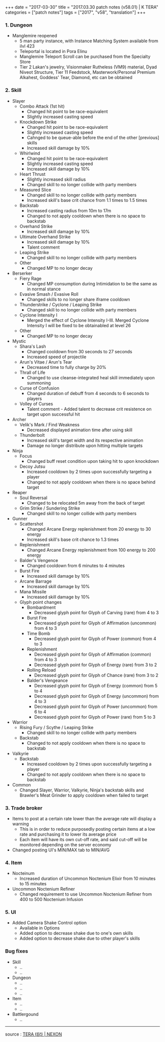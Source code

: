 +++
date = "2017-03-30"
title = "2017.03.30 patch notes (v58.01) | K TERA"
categories = ["patch notes"]
tags = ["2017", "v58", "translation"]
+++

### 1. Dungeon
- Manglemire reopened
  - 5 man party instance, with Instance Matching System available from ilvl 423
  - Teleportal is located in Pora Elinu
  - Manglemire Teleport Scroll can be purchased from the Specialty Store
  - Tier 2 Lakan's jewelry, Visionmaker Rutheless (VM9) material, Dyad Niveot Structure, Tier 11 Feedstock, Masterwork/Personal Premium Alkahest, Goddess' Tear, Diamond, etc can be obtained

### 2. Skill
- Slayer
  - Combo Attack (1st hit)
    - Changed hit point to be race-equivalent
    - Slightly increased casting speed
  - Knockdown Strike
    - Changed hit point to be race-equivalent
    - Slightly increased casting speed
    - Cahnged to be queue-able before the end of the other [previous] skills
    - Increased skill damage by 10%
  - Whirlwind
    - Changed hit point to be race-equivalent
    - Slightly increased casting speed
    - Increased skill damage by 10%
  - Heart Thrust
    - Slightly increased skill radius
    - Changed skill to no longer collide with party members
  - Measured Slice
    - Changed skill to no longer collide with party members
    - Increased skill's base crit chance from 1.1 times to 1.5 times
  - Backstab
    - Increased casting radius from 10m to 17m
    - Changed to not apply cooldown when there is no space to backstab
  - Overhand Strike
    - Increased skill damage by 10%
  - Ultimate Overhand Strike
    - Increased skill damage by 10%
    - Talent comment
  - Leaping Strike
    - Changed skill to no longer collide with party members
  - Other
    - Changed MP to no longer decay
- Berserker
  - Fiery Rage
    - Changed MP consumption during Intimidation to be the same as in normal stance
  - Evasive Smash / Evasive Roll
    - Changed skills to no longer share iframe cooldown
  - Thunderstrike / Cyclone / Leaping Strike
    - Changed skill to no longer collide with party members
  - Cyclone Intensity I
    - Merged the effect of Cyclone Intensity I-III. Merged Cyclone Intensity I will be fixed to be obtainabled at level 26
  - Other
    - Changed MP to no longer decay
- Mystic
  - Shara's Lash
    - Changed cooldown from 30 seconds to 27 seconds
    - Increased speed of projectile
  - Arun's Vitae / Arun's Tear
    - Decreased time to fully charge by 20%
  - Thrall of Life
    - Changed to use cleanse-integrated heal skill immediately upon summoning
  - Curse of Confusion
    - Changed duration of debuff from 4 seconds to 6 seconds to players
  - Volley of Curses
    - Talent comment - Added talent to decrease crit resistence on target upon successful hit
- Archer
  - Velik's Mark / Find Weakness
    - Decreased displayed animation time after using skill
  - Thunderbolt
    - Increased skill's target width and its respective animation
    - Damage no longer distribute upon hitting multiple targets
- Ninja
  - Focus
    - Changed buff reset condition upon taking hit to upon knockdown
  - Decoy Jutsu
    - Increased cooldown by 2 times upon successfully targeting a player
    - Changed to not apply cooldown when there is no space behind target
- Reaper
  - Soul Reversal
    - Changed to be relocated 5m away from the back of target
  - Grim Strike / Sundering Strike
    - Changed skill to no longer collide with party members
- Gunner
  - Scattershot
    - Changed Arcane Energy replenishment from 20 energy to 30 energy
    - Increased skill's base crit chance to 1.3 times
  - Replenishment
    - Changed Arcane Energy replenishment from 100 energy to 200 energy
  - Balder's Vengence
    - Changed cooldown from 6 minutes to 4 minutes
  - Burst Fire
    - Increased skill damage by 10%
  - Arcane Barrage
    - Increased skill damage by 10%
  - Mana Missile
    - Increased skill damage by 10%
  - Glyph point changes
    - Bombardment
      - Decreased glyph point for Glyph of Carving (rare) from 4 to 3
    - Burst Fire
      - Decreased glyph point for Glyph of Affirmation (uncommon) from 4 to 3
    - Time Bomb
      - Decreased glyph point for Glyph of Power (common) from 4 to 3
    - Replenishment
      - Decreased glyph point for Glyph of Affirmation (common) from 4 to 3
      - Decreased glyph point for Glyph of Energy (rare) from 3 to 2
    - Rolling Reload
      - Decreased glyph point for Glyph of Chance (rare) from 3 to 2
    - Balder's Vengeance
      - Decreased glyph point for Glyph of Energy (common) from 5 to 4
      - Decreased glyph point for Glyph of Energy (uncommon) from 4 to 3
      - Decreased glyph point for Glyph of Power (uncommon) from 6 to 4
      - Decreased glyph point for Glyph of Power (rare) from 5 to 3
- Warrior
  - Rising Fury / Scythe / Leaping Strike
    - Changed skill to no longer collide with party members
  - Backstab
    - Changed to not apply cooldown when there is no space to backstab
- Valkyrie
  - Backstab
    - Increased cooldown by 2 times upon successfully targeting a player
    - Changed to not apply cooldown when there is no space to backstab
- Common
  - Changed Slayer, Warrior, Valkyrie, Ninja's backstab skills and Brawler's Meat Grinder to apply cooldown when failed to target

### 3. Trade broker
- Items to post at a certain rate lower than the average rate will display a warning
  - This is in order to reduce purposedly posting certain items at a low rate and purchasing it to lower its average price
  - Each item will have its own cut-off rate, and said cut-off will be monitored depending on the server economy
- Changed posting UI's MIN/MAX tab to MIN/AVG

### 4. Item
- Nocteinum
  - Increased duration of Uncommon Noctenium Elixir from 10 minutes to 15 minutes
- Uncommon Noctenium Refiner
  - Changed requirement to use Uncommon Noctenium Refiner from 400 to 500 Noctenium Infusion

### 5. UI
- Added Camera Shake Control option
  - Available in Options
  - Added option to decrease shake due to one's own skills
  - Added option to decrease shake due to other player's skills

### Bug fixes
- Skill
  - ..
  - ..
- Dungeon
  - ..
  - ..
  - ..
- Item
  - ..
  - ..
- Battlergound
  - ..

----

source : [TERA 테라 | NEXON](http://tera.nexon.com/news/update/view.aspx?n4articlesn=271)
